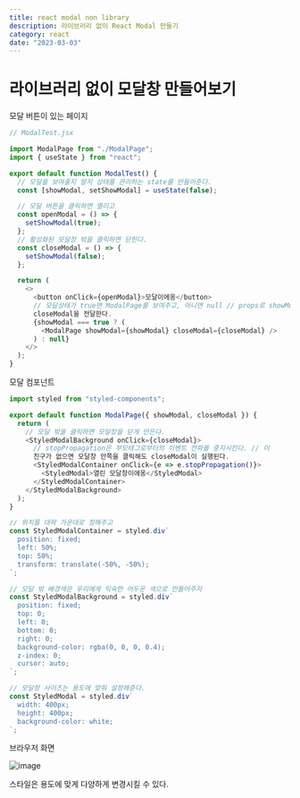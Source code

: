 ```yaml
---
title: react modal non library
description: 라이브러리 없이 React Modal 만들기
category: react
date: "2023-03-03"
---
```


# 라이브러리 없이 모달창 만들어보기

모달 버튼이 있는 페이지

```javascript
// ModalTest.jsx

import ModalPage from "./ModalPage";
import { useState } from "react";

export default function ModalTest() {
  // 모달을 보여줄지 말지 상태를 관리하는 state를 만들어준다.
  const [showModal, setShowModal] = useState(false);

  // 모달 버튼을 클릭하면 열리고
  const openModal = () => {
    setShowModal(true);
  };
  // 활성화된 모달창 밖을 클릭하면 닫힌다.
  const closeModal = () => {
    setShowModal(false);
  };

  return (
    <>
      <button onClick={openModal}>모달이에옹</button>
      // 모달상태가 true면 ModalPage를 보여주고, 아니면 null // props로 showModal과
      closeModal을 전달한다.
      {showModal === true ? (
        <ModalPage showModal={showModal} closeModal={closeModal} />
      ) : null}
    </>
  );
}
```

모달 컴포넌트

```javascript
import styled from "styled-components";

export default function ModalPage({ showModal, closeModal }) {
  return (
    // 모달 밖을 클릭하면 모달창을 닫게 만든다.
    <StyledModalBackground onClick={closeModal}>
      // stopPropagation은 부모태그로부터의 이벤트 전파를 중지시킨다. // 이
      친구가 없으면 모달창 안쪽을 클릭해도 closeModal이 실행된다.
      <StyledModalContainer onClick={e => e.stopPropagation()}>
        <StyledModal>열린 모달창이에옹</StyledModal>
      </StyledModalContainer>
    </StyledModalBackground>
  );
}

// 위치를 대략 가운대로 정해주고
const StyledModalContainer = styled.div`
  position: fixed;
  left: 50%;
  top: 50%;
  transform: translate(-50%, -50%);
`;

// 모달 밖 배경색은 우리에게 익숙한 어두운 색으로 만들어주자
const StyledModalBackground = styled.div`
  position: fixed;
  top: 0;
  left: 0;
  bottom: 0;
  right: 0;
  background-color: rgba(0, 0, 0, 0.4);
  z-index: 0;
  cursor: auto;
`;

// 모달창 사이즈는 용도에 맞춰 설정해준다.
const StyledModal = styled.div`
  width: 400px;
  height: 400px;
  background-color: white;
`;
```

브라우저 화면

![image](https://img1.daumcdn.net/thumb/R1280x0/?scode=mtistory2&fname=https%3A%2F%2Fblog.kakaocdn.net%2Fdn%2FOLJGf%2FbtrNjUdVndT%2FvgVskBO2xWeRwi01YQPzkk%2Fimg.png)

스타일은 용도에 맞게 다양하게 변경시킬 수 있다.
